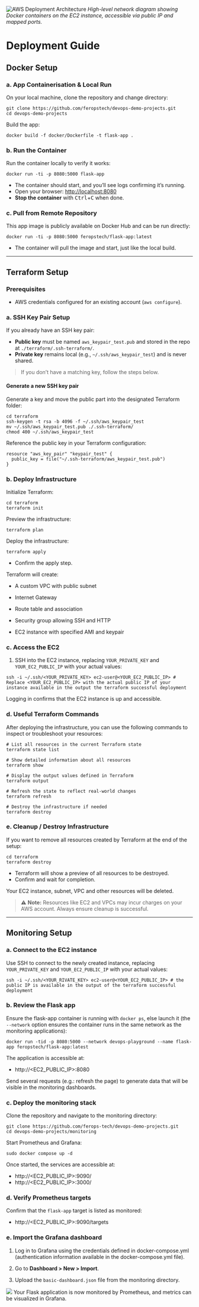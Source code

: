 ![AWS Deployment Architecture](../monitoring/images/devops-demo-droject-diagram.png)
*High-level network diagram showing Docker containers on the EC2 instance, accessible via public IP and mapped ports.*
# Deployment Guide

## Docker Setup
### a. App Containerisation & Local Run
On your local machine, clone the repository and change directory:
```shell
git clone https://github.com/feropstech/devops-demo-projects.git
cd devops-demo-projects
```

Build the app:
```shell
docker build -f docker/Dockerfile -t flask-app .
```


### b. Run the Container

Run the container locally to verify it works:

```shell
docker run -ti -p 8080:5000 flask-app
```

- The container should start, and you’ll see logs confirming it’s running.
- Open your browser: [http://localhost:8080](http://localhost:8080)
- **Stop the container** with <kbd>Ctrl</kbd>+<kbd>C</kbd> when done.



### c. Pull from Remote Repository

This app image is publicly available on Docker Hub and can be run directly:
```shell
docker run -ti -p 8080:5000 feropstech/flask-app:latest
```

- The container will pull the image and start, just like the local build.

---


## Terraform Setup

### Prerequisites

- AWS credentials configured for an existing account (`aws configure`).


### a. SSH Key Pair Setup

If you already have an SSH key pair:
- **Public key** must be named `aws_keypair_test.pub` and stored in the repo at `./terraform/.ssh-terraform/`.
- **Private key** remains local (e.g., `~/.ssh/aws_keypair_test`) and is never shared.

>  If you don’t have a matching key, follow the steps below.

#### Generate a new SSH key pair
Generate a key and move the public part into the designated Terraform folder:
```shell
cd terraform
ssh-keygen -t rsa -b 4096 -f ~/.ssh/aws_keypair_test
mv ~/.ssh/aws_keypair_test.pub ./.ssh-terraform/ 
chmod 400 ~/.ssh/aws_keypair_test
```
Reference the public key in your Terraform configuration:
```shell
resource "aws_key_pair" "keypair_test" {
  public_key = file("~/.ssh-terraform/aws_keypair_test.pub")
}
```


### b. Deploy Infrastructure
Initialize Terraform:
```shell
cd terraform
terraform init
```
Preview the infrastructure:
```shell
terraform plan
```
Deploy the infrastructure:
```shell
terraform apply
```
- Confirm the apply step.

Terraform will create:

- A custom VPC with public subnet

- Internet Gateway

- Route table and association

- Security group allowing SSH and HTTP

- EC2 instance with specified AMI and keypair


### c. Access the EC2
1. SSH into the EC2 instance, replacing `YOUR_PRIVATE_KEY` and `YOUR_EC2_PUBLIC_IP` with your actual values:
```shell
ssh -i ~/.ssh/<YOUR_PRIVATE_KEY> ec2-user@<YOUR_EC2_PUBLIC_IP> # Replace <YOUR_EC2_PUBLIC_IP> with the actual public IP of your instance available in the output the terraform successful deployment
```

Logging in confirms that the EC2 instance is up and accessible.


### d. Useful Terraform Commands

After deploying the infrastructure, you can use the following commands to inspect or troubleshoot your resources:

```shell
# List all resources in the current Terraform state
terraform state list

# Show detailed information about all resources
terraform show

# Display the output values defined in Terraform
terraform output

# Refresh the state to reflect real-world changes
terraform refresh

# Destroy the infrastructure if needed
terraform destroy
```




### e. Cleanup / Destroy Infrastructure
If you want to remove all resources created by Terraform at the end of the setup:
```shell
cd terraform
terraform destroy
```
- Terraform will show a preview of all resources to be destroyed. 
- Confirm and wait for completion. 

Your EC2 instance, subnet, VPC and other resources will be deleted.

> ⚠️ **Note:** Resources like EC2 and VPCs may incur charges on your AWS account. Always ensure cleanup is successful.



---
## Monitoring Setup
### a. Connect to the EC2 instance
Use SSH to connect to the newly created instance, replacing `YOUR_PRIVATE_KEY` and `YOUR_EC2_PUBLIC_IP` with your actual values:
```shell
ssh -i ~/.ssh/<YOUR_RIVATE_KEY> ec2-user@<YOUR_EC2_PUBLIC_IP> # the public IP is available in the output of the terraform successful deployment
```

### b. Review the Flask app
Ensure the flask-app container is running with `docker ps`, else launch it (the `--network` option ensures the container runs in the same network as the monitoring applications):
```shell
docker run -tid -p 8080:5000 --network devops-playground --name flask-app feropstech/flask-app:latest
```
The application is accessible at:
- http://<EC2_PUBLIC_IP>:8080

Send several requests (e.g.: refresh the page) to generate data that will be visible in the monitoring dashboards.

### c. Deploy the monitoring stack
Clone the repository and navigate to the monitoring directory:
```shell
git clone https://github.com/ferops-tech/devops-demo-projects.git
cd devops-demo-projects/monitoring
```

Start Prometheus and Grafana:
```shell
sudo docker compose up -d
```

Once started, the services are accessible at:
- http://<EC2_PUBLIC_IP>:9090/
- http://<EC2_PUBLIC_IP>:3000/

### d. Verify Prometheus targets
Confirm that the `flask-app` target is listed as monitored:
- http://<EC2_PUBLIC_IP>:9090/targets


### e. Import the Grafana dashboard
1. Log in to Grafana using the credentials defined in docker-compose.yml (authentication information available in the docker-compose.yml file).

2. Go to **Dashboard > New > Import**.

3. Upload the `basic-dashboard.json` file from the monitoring directory.


![](../monitoring/images/dashboard.png)
Your Flask application is now monitored by Prometheus, and metrics can be visualized in Grafana.
